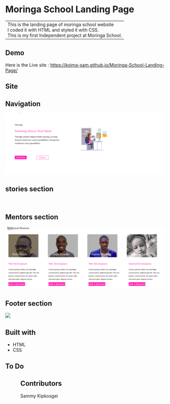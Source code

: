 # Moringa School Landing Page
<table>
  <tr>
    <td>This is the landing page of moringa school website<br>
    I coded it with HTML and styled it with CSS.<br>
     This is my first Independent project at Moringa School.
    </td>
  </tr>
  </table>
  
   
   ## Demo
   Here is the Live site : https://koima-sam.github.io/Moringa-School-Landing-Page/
   
   ## Site
   
   ## Navigation

   ![](https://github.com/Koima-Sam/Moringa-School-Landing-Page/blob/main/Assets/images/intro.png)
   
   ## stories section

   ![]()
   
   ## Mentors section
   
   ![](https://github.com/Koima-Sam/Moringa-School-Landing-Page/blob/main/Assets/images/mentors.png)
   
   ## Footer section
   
   ![](https://github.com/Koima-Sam/Moringa-School-Landing-Page/blob/main/Assets/footer.png)
   
   
   
   ## Built with 
   <ul>
  <li>HTML</li>
  <li>CSS</li>
 </ul>
 
 ##   To Do
 <ol>
  <ol>
    
   ## Contributors
  <a  href="https://koima-sam.github.io/Moringa-School-Landing-Page/" style="text-decoration:none;">Sammy Kipkosgei</a>
    

   




   